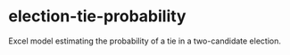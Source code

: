 # election-tie-probability
Excel model estimating the probability of a tie in a two-candidate election.
